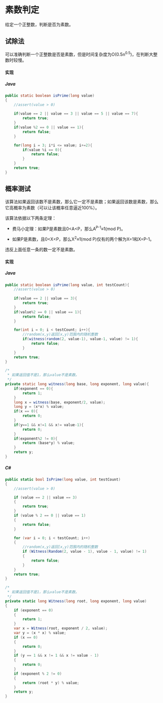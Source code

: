 # 素数判定

给定一个正整数，判断是否为素数。

## 试除法

可以准确判断一个正整数是否是素数，但是时间复杂度为O(0.5n<sup>0.5</sup>)，在判断大整数时较慢。

#### 实现

##### Java
``` Java
public static boolean isPrime(long value)
{
    //assert(value > 0)
    
    if(value == 2 || value == 3 || value == 5 || value == 7){
        return true;
    }
    if(value %2 == 0 || value == 1){
        return false;
    }

    for(long i = 3; i*i <= value; i+=2){
        if(value %i == 0){
            return false;
        }
    }
    return true;
}
```

## 概率测试

该算法如果返回该数不是素数，那么它一定不是素数；如果返回该数是素数，那么它高概率为素数（可以让该概率任意逼近100%）。

该算法依据以下两条定理：

- 费马小定理：如果P是素数且0<A<P，那么A<sup>P-1</sup>≡1(mod P)。

- 如果P是素数，且0<X<P，那么X<sup>2</sup>≡1(mod P)仅有的两个解为X=1和X=P-1。

违反上面任意一条的数一定不是素数。

#### 实现

##### Java
``` Java
public static boolean isPrime(long value, int testCount){
    //assert(value > 0)
    
    if(value == 2 || value == 3){
        return true;
    }
    if(value%2 == 0 || value == 1){
        return false;
    }

    for(int i = 0; i < testCount; i++){
        //random(x,y)返回[x,y)范围内的随机整数
        if(witness(random(2, value-1), value-1, value) != 1){
            return false;
        }
    }
    return true;
}

/*
 * 如果返回值不是1，那么value不是素数。
 */
private static long witness(long base, long exponent, long value){
    if(exponent == 0){
        return 1;
    }
    long x = witness(base, exponent/2, value);
    long y = (x*x) % value;
    if(x == 0){
        return 0;
    }
    if(y==1 && x!=1 && x!= value-1){
        return 0;
    }
    if(exponent%2 != 0){
        return (base*y) % value;
    }
    return y;
}
```

##### C#
``` C#
public static bool IsPrime(long value, int testCount)
{
    //assert(value > 0)

    if (value == 2 || value == 3)
    {
        return true;
    }
    if (value % 2 == 0 || value == 1)
    {
        return false;
    }

    for (var i = 0; i < testCount; i++)
    {
        //random(x,y)返回[x,y)范围内的随机整数
        if (Witness(Random(2, value - 1), value - 1, value) != 1)
        {
            return false;
        }
    }
    return true;
}

/*
 * 如果返回值不是1，那么value不是素数。
 */
private static long Witness(long root, long exponent, long value)
{
    if (exponent == 0)
    {
        return 1;
    }
    var x = Witness(root, exponent / 2, value);
    var y = (x * x) % value;
    if (x == 0)
    {
        return 0;
    }
    if (y == 1 && x != 1 && x != value - 1)
    {
        return 0;
    }
    if (exponent % 2 != 0)
    {
        return (root * y) % value;
    }
    return y;
}
```